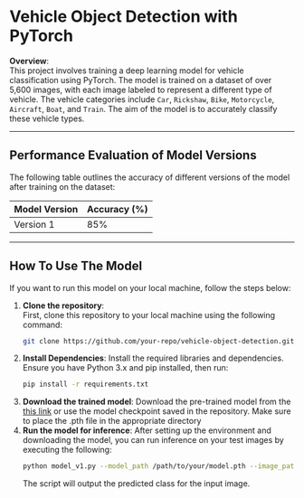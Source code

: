 # Vehicle Object Detection with PyTorch

**Overview**:  
This project involves training a deep learning model for vehicle classification using PyTorch. The model is trained on a dataset of over 5,600 images, with each image labeled to represent a different type of vehicle. The vehicle categories include `Car`, `Rickshaw`, `Bike`, `Motorcycle`, `Aircraft`, `Boat`, and `Train`. The aim of the model is to accurately classify these vehicle types.

---

## Performance Evaluation of Model Versions

The following table outlines the accuracy of different versions of the model after training on the dataset:

| Model Version | Accuracy (%) |
|---------------|--------------|
| Version 1     | 85%          |

---

## How To Use The Model

If you want to run this model on your local machine, follow the steps below:

1. **Clone the repository**:  
   First, clone this repository to your local machine using the following command:
   ```bash
   git clone https://github.com/your-repo/vehicle-object-detection.git
2. **Install Dependencies**:
   Install the required libraries and dependencies. Ensure you have Python 3.x and pip installed, then run:
   ```bash
   pip install -r requirements.txt
3. **Download the trained model**:
  Download the pre-trained model from the [this link](https://github.com/DimasDwiA/Vehicle-Object-Detection-with-PyTorch/tree/main/saved_models) or use the model checkpoint saved in the repository. Make sure to place the .pth file in the appropriate directory
4. **Run the model for inference**:
   After setting up the environment and downloading the model, you can run inference on your test images by executing the following:
   ```bash
   python model_v1.py --model_path /path/to/your/model.pth --image_path /path/to/test/image.jpg
   ```
   The script will output the predicted class for the input image.
